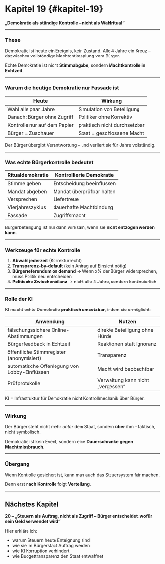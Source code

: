 # Kapitel 19 {#kapitel-19}

**„Demokratie als ständige Kontrolle – nicht als Wahlritual“**

---

### These

Demokratie ist heute ein Ereignis, kein Zustand.
Alle 4 Jahre ein Kreuz –
dazwischen vollständige Machtentkopplung vom Bürger.

Echte Demokratie ist nicht **Stimmabgabe**,
sondern **Machtkontrolle in Echtzeit**.

---

### Warum die heutige Demokratie nur Fassade ist

| Heute                        | Wirkung                      |
| ---------------------------- | ---------------------------- |
| Wahl alle paar Jahre         | Simulation von Beteiligung   |
| Danach: Bürger ohne Zugriff  | Politiker ohne Korrektiv     |
| Kontrolle nur auf dem Papier | praktisch nicht durchsetzbar |
| Bürger = Zuschauer           | Staat = geschlossene Macht   |

Der Bürger übergibt Verantwortung –
und verliert sie für Jahre vollständig.

---

### Was echte Bürgerkontrolle bedeutet

| Ritualdemokratie | Kontrollierte Demokratie  |
| ---------------- | ------------------------- |
| Stimme geben     | Entscheidung beeinflussen |
| Mandat abgeben   | Mandat überprüfbar halten |
| Versprechen      | Liefertreue               |
| Vierjahreszyklus | dauerhafte Machtbindung   |
| Fassade          | Zugriffsmacht             |

Bürgerbeteiligung ist nur dann wirksam,
wenn sie **nicht entzogen werden kann**.

---

### Werkzeuge für echte Kontrolle

1. **Abwahl jederzeit** (Korrekturrecht)
2. **Transparenz-by-default** (kein Antrag auf Einsicht nötig)
3. **Bürgerreferendum on demand**
   → Wenn x% der Bürger widersprechen, muss Politik neu entscheiden
4. **Politische Zwischenbilanz**
   → nicht alle 4 Jahre, sondern kontinuierlich

---

### Rolle der KI

KI macht echte Demokratie **praktisch umsetzbar**, indem sie ermöglicht:

| Anwendung                                     | Nutzen                            |
| --------------------------------------------- | --------------------------------- |
| fälschungssichere Online-Abstimmungen         | direkte Beteiligung ohne Hürde    |
| Bürgerfeedback in Echtzeit                    | Reaktionen statt Ignoranz         |
| öffentliche Stimmregister (anonymisiert)      | Transparenz                       |
| automatische Offenlegung von Lobby-Einflüssen | Macht wird beobachtbar            |
| Prüfprotokolle                                | Verwaltung kann nicht „vergessen“ |

KI = Infrastruktur für Demokratie
nicht Kontrollmechanik über Bürger.

---

### Wirkung

Der Bürger steht nicht mehr *unter* dem Staat,
sondern **über** ihm – faktisch, nicht symbolisch.

Demokratie ist kein Event,
sondern eine **Dauerschranke gegen Machtmissbrauch**.

---

### Übergang

Wenn Kontrolle gesichert ist,
kann man auch das Steuersystem fair machen.

Denn erst **nach Kontrolle** folgt **Verteilung**.

---

## Nächstes Kapitel

**20 – „Steuern als Auftrag, nicht als Zugriff – Bürger entscheidet, wofür sein Geld verwendet wird“**

Hier erkläre ich:

* warum Steuern heute Enteignung sind
* wie sie im Bürgerstaat Auftrag werden
* wie KI Korruption verhindert
* wie Budgettransparenz den Staat entwaffnet
